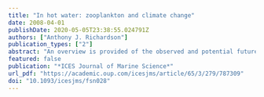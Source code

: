 ```yaml
---
title: "In hot water: zooplankton and climate change"
date: 2008-04-01
publishDate: 2020-05-05T23:38:55.024791Z
authors: ["Anthony J. Richardson"]
publication_types: ["2"]
abstract: "An overview is provided of the observed and potential future responses of zooplankton communities to global warming. I begin by describing the importance of zooplankton in ocean ecosystems and the attributes that make them sensitive beacons of climate change. Global warming may have even greater repercussions for marine ecosystems than for terrestrial ecosystems, because temperature inﬂuences water column stability, nutrient enrichment, and the degree of new production, and thus the abundance, size composition, diversity, and trophic efﬁciency of zooplankton. Pertinent descriptions of physical changes in the ocean in response to climate change are given as a prelude to a detailed discussion of observed impacts of global warming on zooplankton. These manifest as changes in the distribution of individual species and assemblages, in the timing of important life-cycle events, and in abundance and community structure. The most illustrative case studies, where climate has had an obvious, tangible impact on zooplankton and substantial ecosystem consequences, are presented. Changes in the distribution and phenology of zooplankton are faster and greater than those observed for terrestrial groups. Relevant projected changes in ocean conditions are then presented, followed by an exploration of potential future changes in zooplankton communities from the perspective of different modelling approaches. Researchers have used a range of modelling approaches on individual species and functional groups forced by output from climate models under future greenhouse gas emission scenarios. I conclude by suggesting some potential future directions in climate change research for zooplankton, viz. the use of richer zooplankton functional groups in ecosystem models; greater research effort in tropical systems; investigating climate change in conjunction with other human impacts; and a global zooplankton observing system."
featured: false
publication: "*ICES Journal of Marine Science*"
url_pdf: "https://academic.oup.com/icesjms/article/65/3/279/787309"
doi: "10.1093/icesjms/fsn028"
---
```


